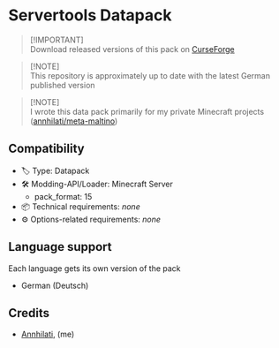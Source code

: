 # Servertools Datapack

> [!IMPORTANT]\
> Download released versions of this pack on [CurseForge](https://www.curseforge.com/minecraft/texture-packs/servertools)

> [!NOTE]\
> This repository is approximately up to date with the latest German published version

> [!NOTE]\
> I wrote this data pack primarily for my private Minecraft projects ([annhilati/meta-maltino](https://github.com/annhilati/meta-maltino))

## Compatibility
* 🏷️ Type: Datapack
* 🛠️ Modding-API/Loader: Minecraft Server
    * pack_format: 15
* 📦 Technical requirements: *none*
* ⚙️ Options-related requirements: *none*

## Language support
Each language gets its own version of the pack
* German (Deutsch)

## Credits
* [Annhilati](https://github.com/annhilati), (me)